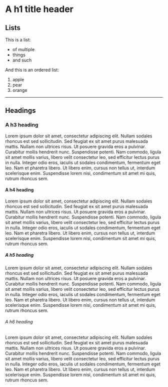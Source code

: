# A h1 title header

## Lists

This is a list:

* of multiple
* things
* and such

And this is an ordered list:

1. apple
2. pear
3. orange

---

## Headings

### A h3 heading

Lorem ipsum dolor sit amet, consectetur adipiscing elit. Nullam sodales rhoncus est sed sollicitudin. Sed feugiat ex sit amet purus malesuada mattis. Nullam non ultrices risus. Ut posuere gravida eros a pulvinar. Curabitur mollis hendrerit nunc. Suspendisse potenti. Nam commodo, ligula sit amet mollis varius, libero velit consectetur leo, sed efficitur lectus purus in nulla. Integer odio eros, iaculis ut sodales condimentum, fermentum eget leo. Nam et pharetra libero. Ut libero enim, cursus non tellus ut, interdum scelerisque enim. Suspendisse lorem nisi, condimentum sit amet mi quis, rutrum rhoncus sem.

#### A h4 heading

Lorem ipsum dolor sit amet, consectetur adipiscing elit. Nullam sodales rhoncus est sed sollicitudin. Sed feugiat ex sit amet purus malesuada mattis. Nullam non ultrices risus. Ut posuere gravida eros a pulvinar. Curabitur mollis hendrerit nunc. Suspendisse potenti. Nam commodo, ligula sit amet mollis varius, libero velit consectetur leo, sed efficitur lectus purus in nulla. Integer odio eros, iaculis ut sodales condimentum, fermentum eget leo. Nam et pharetra libero. Ut libero enim, cursus non tellus ut, interdum scelerisque enim. Suspendisse lorem nisi, condimentum sit amet mi quis, rutrum rhoncus sem.

##### A h5 heading

Lorem ipsum dolor sit amet, consectetur adipiscing elit. Nullam sodales rhoncus est sed sollicitudin. Sed feugiat ex sit amet purus malesuada mattis. Nullam non ultrices risus. Ut posuere gravida eros a pulvinar. Curabitur mollis hendrerit nunc. Suspendisse potenti. Nam commodo, ligula sit amet mollis varius, libero velit consectetur leo, sed efficitur lectus purus in nulla. Integer odio eros, iaculis ut sodales condimentum, fermentum eget leo. Nam et pharetra libero. Ut libero enim, cursus non tellus ut, interdum scelerisque enim. Suspendisse lorem nisi, condimentum sit amet mi quis, rutrum rhoncus sem.

###### A h6 heading

Lorem ipsum dolor sit amet, consectetur adipiscing elit. Nullam sodales rhoncus est sed sollicitudin. Sed feugiat ex sit amet purus malesuada mattis. Nullam non ultrices risus. Ut posuere gravida eros a pulvinar. Curabitur mollis hendrerit nunc. Suspendisse potenti. Nam commodo, ligula sit amet mollis varius, libero velit consectetur leo, sed efficitur lectus purus in nulla. Integer odio eros, iaculis ut sodales condimentum, fermentum eget leo. Nam et pharetra libero. Ut libero enim, cursus non tellus ut, interdum scelerisque enim. Suspendisse lorem nisi, condimentum sit amet mi quis, rutrum rhoncus sem.
